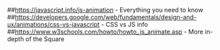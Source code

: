 ##https://javascript.info/js-animation - Everything you need to know
##https://developers.google.com/web/fundamentals/design-and-ux/animations/css-vs-javascript - CSS vs JS info
##https://www.w3schools.com/howto/howto_js_animate.asp - More in-depth of the Square